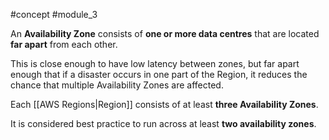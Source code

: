 #concept #module_3

An **Availability Zone** consists of **one or more data centres** that are located **far apart** from each other.

This is close enough to have low latency between zones, but far apart enough that if a disaster occurs in one part of the Region, it reduces the chance that multiple Availability Zones are affected.

Each [[AWS Regions|Region]] consists of at least **three Availability Zones**.

It is considered best practice to run across at least **two availability zones**.

